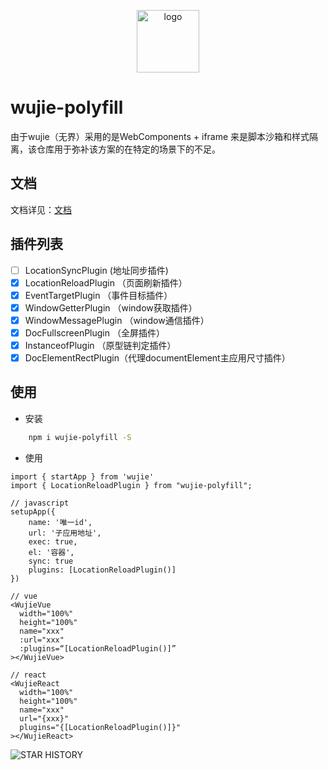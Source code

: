 <p align="center">
  <a href="https://wujie-micro.github.io/doc/" target="_blank">
    <img src="https://vfiles.gtimg.cn/wuji_dashboard/xy/test_wuji_damy/phFSuhUC.png" width="100" height="100" alt="logo">
  </a>
</p>

# wujie-polyfill

由于wujie（无界）采用的是WebComponents + iframe 来是脚本沙箱和样式隔离，该仓库用于弥补该方案的在特定的场景下的不足。

## 文档

文档详见：[文档](https://wujie-polyfill.github.io/doc/)

## 插件列表

- [ ] LocationSyncPlugin (地址同步插件)
- [X] LocationReloadPlugin （页面刷新插件）
- [X] EventTargetPlugin （事件目标插件）
- [X] WindowGetterPlugin （window获取插件）
- [X] WindowMessagePlugin （window通信插件）
- [X] DocFullscreenPlugin （全屏插件）
- [X] InstanceofPlugin （原型链判定插件）
- [X] DocElementRectPlugin（代理documentElement主应用尺寸插件）

## 使用

- 安装

```bash
    npm i wujie-polyfill -S
```

- 使用

```tsx
import { startApp } from 'wujie'
import { LocationReloadPlugin } from "wujie-polyfill";

// javascript
setupApp({
    name: '唯一id',
    url: '子应用地址',
    exec: true,
    el: '容器',
    sync: true
    plugins: [LocationReloadPlugin()]
})

// vue
<WujieVue
  width="100%"
  height="100%"
  name="xxx"
  :url="xxx"
  :plugins=“[LocationReloadPlugin()]”
></WujieVue>

// react
<WujieReact
  width="100%"
  height="100%"
  name="xxx"
  url="{xxx}"
  plugins="{[LocationReloadPlugin()]}"
></WujieReact>

```

![STAR HISTORY](https://api.star-history.com/svg?repos=jardenliu/wujie-polyfill&type=Date)
